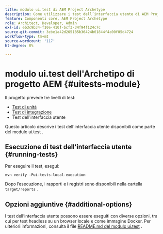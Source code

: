 ```yaml
---
title: modulo ui.test di AEM Project Archetype
description: Come utilizzare i test dell’interfaccia utente di AEM Project Archetype
feature: Componenti core, AEM Project Archetype
role: Architect, Developer, Admin
exl-id: eb3c9b34-f10e-410f-bcf3-34f94f124c7c
source-git-commit: 3ebe1a42d265185b36424b01844f4a00f05d4724
workflow-type: tm+mt
source-wordcount: '117'
ht-degree: 0%

---
```


# modulo ui.test dell&#39;Archetipo di progetto AEM {#uitests-module}

Il progetto prevede tre livelli di test:

* [Test di unità](core.md#unit-tests)
* [Test di integrazione](ittests.md)
* Test dell&#39;interfaccia utente

Questo articolo descrive i test dell&#39;interfaccia utente disponibili come parte del modulo ui.test .

## Esecuzione di test dell’interfaccia utente {#running-tests}

Per eseguire il test, esegui:

```shell
mvn verify -Pui-tests-local-execution
```

Dopo l’esecuzione, i rapporti e i registri sono disponibili nella cartella `target/reports` .

## Opzioni aggiuntive {#additional-options}

I test dell’interfaccia utente possono essere eseguiti con diverse opzioni, tra cui per test headless su un browser locale e come immagine Docker. Per ulteriori informazioni, consulta il file [README.md del modulo ui.test](https://github.com/adobe/aem-project-archetype/tree/master/src/main/archetype/ui.tests) .

